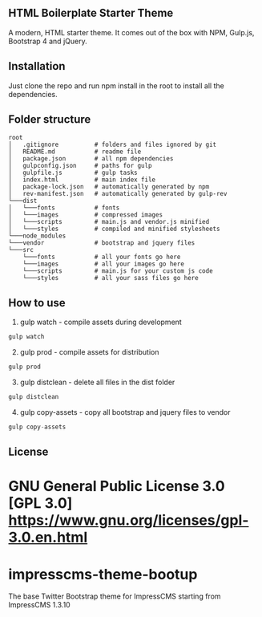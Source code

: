 ## HTML Boilerplate Starter Theme

A modern, HTML starter theme. It comes out of the box with NPM, Gulp.js, Bootstrap 4 and jQuery.

## Installation
Just clone the repo and run npm install in the root to install all the dependencies.

## Folder structure

```
root
│   .gitignore          # folders and files ignored by git
│   README.md           # readme file
│   package.json        # all npm dependencies  
│   gulpconfig.json     # paths for gulp
│   gulpfile.js         # gulp tasks
│   index.html          # main index file      
│   package-lock.json   # automatically generated by npm   
│   rev-manifest.json   # automatically generated by gulp-rev
└───dist              
│   └───fonts           # fonts
│   └───images          # compressed images
│   └───scripts         # main.js and vendor.js minified
│   └───styles          # compiled and minified stylesheets
└───node_modules
└───vendor              # bootstrap and jquery files
└───src
    └───fonts           # all your fonts go here
    └───images          # all your images go here
    └───scripts         # main.js for your custom js code
    └───styles          # all your sass files go here
```

## How to use
1. gulp watch - compile assets during development
```javascript
gulp watch
```

2. gulp prod - compile assets for distribution
```javascript
gulp prod
```

3. gulp distclean - delete all files in the dist folder
```javascript
gulp distclean
```

4. gulp copy-assets - copy all bootstrap and jquery files to vendor
```javascript
gulp copy-assets
```

## License

GNU General Public License 3.0
[GPL 3.0] https://www.gnu.org/licenses/gpl-3.0.en.html
=======
# impresscms-theme-bootup
The base Twitter Bootstrap theme for ImpressCMS starting from ImpressCMS 1.3.10
